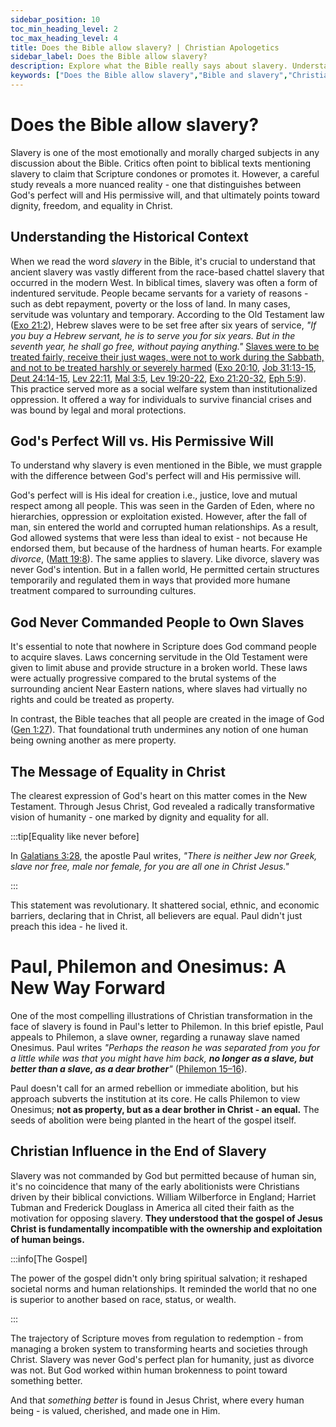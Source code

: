 ```yaml
---
sidebar_position: 10
toc_min_heading_level: 2
toc_max_heading_level: 4
title: Does the Bible allow slavery? | Christian Apologetics
sidebar_label: Does the Bible allow slavery?
description: Explore what the Bible really says about slavery. Understand the historical context, God's permissive will, and the transformative message of equality in Christ.
keywords: ["Does the Bible allow slavery","Bible and slavery","Christian apologetics slavery","slavery in the Bible","Philemon and Onesimus","biblical context slavery","God's permissive will","biblical equality","slavery vs servanthood"]
---
```


# Does the Bible allow slavery?

Slavery is one of the most emotionally and morally charged subjects in any discussion about
the Bible. Critics often point to biblical texts mentioning slavery to claim that Scripture
condones or promotes it. However, a careful study reveals a more nuanced reality - one that
distinguishes between God's perfect will and His permissive will, and that ultimately points
toward dignity, freedom, and equality in Christ.

## Understanding the Historical Context

When we read the word *slavery* in the Bible, it's crucial to understand that ancient slavery
was vastly different from the race-based chattel slavery that occurred in the modern West.
In biblical times, slavery was often a form of indentured servitude. People became servants for
a variety of reasons - such as debt repayment, poverty or the loss of land. In many cases,
servitude was voluntary and temporary. According to the Old Testament law
([Exo 21:2](https://www.biblegateway.com/passage/?search=Exo%2021%3A2&version=NKJV)), Hebrew
slaves were to be set free after six years of service, *"If you buy a Hebrew servant, he is
to serve you for six years. But in the seventh year, he shall go free, without paying anything."*
[Slaves were to be treated fairly, receive their just wages, were not to work during the
Sabbath, and not to be treated harshly or severely harmed](https://www.dbu.edu/mitchell/early-modern-resources/biblesla.html)
([Exo 20:10](https://www.biblegateway.com/passage/?search=Exo%2020%3A10&version=NKJV),
 [Job 31:13-15](https://www.biblegateway.com/passage/?search=Job%2031%3A13-15&version=NKJV),
 [Deut 24:14-15](https://www.biblegateway.com/passage/?search=Deut%2024%3A14-15&version=NKJV),
 [Lev 22:11](https://www.biblegateway.com/passage/?search=Lev%2022%3A11&version=NKJV),
 [Mal 3:5](https://www.biblegateway.com/passage/?search=Mal%203%3A5&version=NKJV),
 [Lev 19:20-22](https://www.biblegateway.com/passage/?search=Lev%2019%3A20-22&version=NKJV),
 [Exo 21:20-32](https://www.biblegateway.com/passage/?search=Exo%2021%3A20-32&version=NKJV), 
 [Eph 5:9](https://www.biblegateway.com/passage/?search=Eph%205%3A9&version=NKJV)). 
This practice served more as a social welfare system than institutionalized oppression. It
offered a way for individuals to survive financial crises and was bound by legal and moral
protections.

## God's Perfect Will vs. His Permissive Will

To understand why slavery is even mentioned in the Bible, we must grapple with the difference
between God's perfect will and His permissive will.

God's perfect will is His ideal for creation i.e., justice, love and mutual respect among all
people. This was seen in the Garden of Eden, where no hierarchies, oppression or exploitation
existed. However, after the fall of man, sin entered the world and corrupted human relationships.
As a result, God allowed systems that were less than ideal to exist - not because He endorsed
them, but because of the hardness of human hearts. For example *divorce*, 
([Matt 19:8](https://www.biblegateway.com/passage/?search=Matt%2019%3A8&version=NKJV)). The same
applies to slavery. Like divorce, slavery was never God's intention. But in a fallen world, He
permitted certain structures temporarily and regulated them in ways that provided more humane
treatment compared to surrounding cultures.

## God Never Commanded People to Own Slaves

It's essential to note that nowhere in Scripture does God command people to acquire slaves. Laws
concerning servitude in the Old Testament were given to limit abuse and provide structure in a
broken world. These laws were actually progressive compared to the brutal systems of the
surrounding ancient Near Eastern nations, where slaves had virtually no rights and could be
treated as property.

In contrast, the Bible teaches that all people are created in the image of God
([Gen 1:27](https://www.biblegateway.com/passage/?search=Gen%201%3A27&version=NKJV)). That
foundational truth undermines any notion of one human being owning another as mere property.

## The Message of Equality in Christ

The clearest expression of God's heart on this matter comes in the New Testament. Through Jesus
Christ, God revealed a radically transformative vision of humanity - one marked by dignity and
equality for all. 

:::tip[Equality like never before]

In [Galatians 3:28](https://www.biblegateway.com/passage/?search=Galatians%203%3A28&version=NKJV), the apostle Paul writes, *"There is neither Jew nor Greek, slave nor free, male nor female,
for you are all one in Christ Jesus."*

:::

This statement was revolutionary. It shattered social, ethnic, and economic barriers,
declaring that in Christ, all believers are equal. Paul didn't just preach this idea - he lived it.

# Paul, Philemon and Onesimus: A New Way Forward
One of the most compelling illustrations of Christian transformation in the face of slavery
is found in Paul's letter to Philemon. In this brief epistle, Paul appeals to Philemon, a
slave owner, regarding a runaway slave named Onesimus.
Paul writes *"Perhaps the reason he was separated from you for a little while was that you might have
him back, **no longer as a slave, but better than a slave, as a dear brother**"*
([Philemon 15–16](https://www.biblegateway.com/passage/?search=Philemon%201&version=NKJV)).

Paul doesn't call for an armed rebellion or immediate abolition, but his approach subverts
the institution at its core. He calls Philemon to view Onesimus; **not as property, but as a dear brother
in Christ - an equal.** The seeds of abolition were being planted in the heart of the gospel itself.

## Christian Influence in the End of Slavery

Slavery was not commanded by God but permitted because of human sin, it's no coincidence
that many of the early abolitionists were Christians driven by their
biblical convictions. William Wilberforce in England; Harriet Tubman and Frederick Douglass in America
all cited their faith as the motivation for opposing slavery. **They understood that the gospel of
Jesus Christ is fundamentally incompatible with the ownership and exploitation of human beings.**

:::info[The Gospel]

The power of the gospel didn't only bring spiritual salvation; it reshaped societal norms and human
relationships. It reminded the world that no one is superior to another based on race, status, or wealth.

:::

The trajectory of Scripture moves from regulation to redemption - from managing a broken
system to transforming hearts and societies through Christ. Slavery was never God's perfect
plan for humanity, just as divorce was not. But God worked within human brokenness to point
toward something better.

And that *something better* is found in Jesus Christ, where every human being - is valued,
cherished, and made one in Him.
